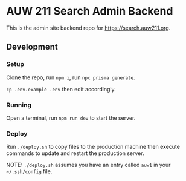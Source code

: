 # AUW 211 Search Admin Backend

This is the admin site backend repo for https://search.auw211.org.

## Development

### Setup

Clone the repo, run `npm i`, run `npx prisma generate`.

`cp .env.example .env` then edit accordingly.

### Running

Open a terminal, run `npm run dev` to start the server.

### Deploy

Run `./deploy.sh` to copy files to the production machine then execute commands to update and restart the
production server.

NOTE: `./deploy.sh` assumes you have an entry called `auw1` in your `~/.ssh/config` file.
